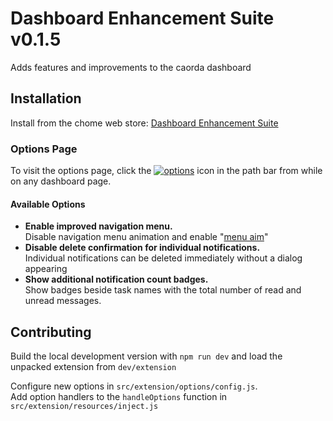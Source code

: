 # Dashboard Enhancement Suite v0.1.5
Adds features and improvements to the caorda dashboard

## Installation
Install from the chome web store:  [Dashboard Enhancement Suite](https://chrome.google.com/webstore/detail/dashboard-enhancement-sui/bbheiamdpmdbmimancpaicialgpcpjlj)  


### Options Page
To visit the options page, click the [![options](http://i.imgur.com/wTt0Ujd.png)](chrome-extension://anfeheemhnddmckpgkcdaokkdbhkdddb/options/index.html) icon in the path bar from while on any dashboard page.

#### Available Options
 - __Enable improved navigation menu.__  
 Disable navigation menu animation and enable "[menu aim](http://bjk5.com/post/44698559168/breaking-down-amazons-mega-dropdown)"
 - __Disable delete confirmation for individual notifications.__  
 Individual notifications can be deleted immediately without a dialog appearing
 - __Show additional notification count badges.__  
 Show badges beside task names with the total number of read and unread messages.

## Contributing
Build the local development version with `npm run dev` and load the unpacked extension from `dev/extension` 
  
Configure new options in `src/extension/options/config.js`.  
Add option handlers to the `handleOptions` function in `src/extension/resources/inject.js`
